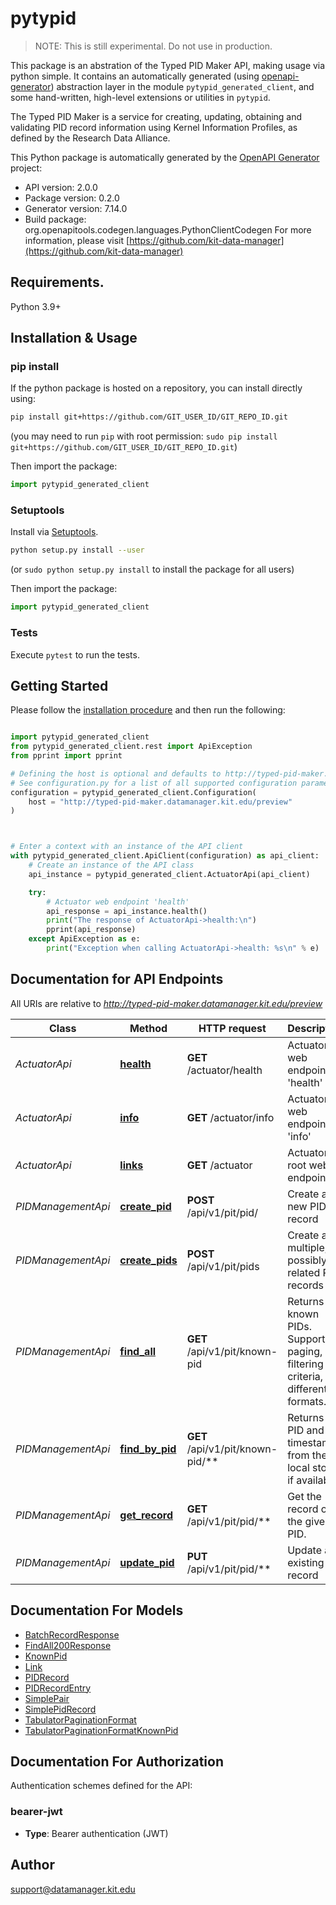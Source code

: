 # pytypid

> NOTE: This is still experimental. Do not use in production.

This package is an abstration of the Typed PID Maker API, making usage via python simple. It contains an automatically generated (using [openapi-generator](https://openapi-generator.tech/)) abstraction layer in the module `pytypid_generated_client`, and some hand-written, high-level extensions or utilities in `pytypid`.

The Typed PID Maker is a service for creating, updating, obtaining and validating PID record information using Kernel Information Profiles, as defined by the Research Data Alliance.

This Python package is automatically generated by the [OpenAPI Generator](https://openapi-generator.tech) project:

- API version: 2.0.0
- Package version: 0.2.0
- Generator version: 7.14.0
- Build package: org.openapitools.codegen.languages.PythonClientCodegen
For more information, please visit [https://github.com/kit-data-manager](https://github.com/kit-data-manager)

## Requirements.

Python 3.9+

## Installation & Usage
### pip install

If the python package is hosted on a repository, you can install directly using:

```sh
pip install git+https://github.com/GIT_USER_ID/GIT_REPO_ID.git
```
(you may need to run `pip` with root permission: `sudo pip install git+https://github.com/GIT_USER_ID/GIT_REPO_ID.git`)

Then import the package:
```python
import pytypid_generated_client
```

### Setuptools

Install via [Setuptools](http://pypi.python.org/pypi/setuptools).

```sh
python setup.py install --user
```
(or `sudo python setup.py install` to install the package for all users)

Then import the package:
```python
import pytypid_generated_client
```

### Tests

Execute `pytest` to run the tests.

## Getting Started

Please follow the [installation procedure](#installation--usage) and then run the following:

```python

import pytypid_generated_client
from pytypid_generated_client.rest import ApiException
from pprint import pprint

# Defining the host is optional and defaults to http://typed-pid-maker.datamanager.kit.edu/preview
# See configuration.py for a list of all supported configuration parameters.
configuration = pytypid_generated_client.Configuration(
    host = "http://typed-pid-maker.datamanager.kit.edu/preview"
)



# Enter a context with an instance of the API client
with pytypid_generated_client.ApiClient(configuration) as api_client:
    # Create an instance of the API class
    api_instance = pytypid_generated_client.ActuatorApi(api_client)

    try:
        # Actuator web endpoint 'health'
        api_response = api_instance.health()
        print("The response of ActuatorApi->health:\n")
        pprint(api_response)
    except ApiException as e:
        print("Exception when calling ActuatorApi->health: %s\n" % e)

```

## Documentation for API Endpoints

All URIs are relative to *http://typed-pid-maker.datamanager.kit.edu/preview*

Class | Method | HTTP request | Description
------------ | ------------- | ------------- | -------------
*ActuatorApi* | [**health**](docs/ActuatorApi.md#health) | **GET** /actuator/health | Actuator web endpoint &#39;health&#39;
*ActuatorApi* | [**info**](docs/ActuatorApi.md#info) | **GET** /actuator/info | Actuator web endpoint &#39;info&#39;
*ActuatorApi* | [**links**](docs/ActuatorApi.md#links) | **GET** /actuator | Actuator root web endpoint
*PIDManagementApi* | [**create_pid**](docs/PIDManagementApi.md#create_pid) | **POST** /api/v1/pit/pid/ | Create a new PID record
*PIDManagementApi* | [**create_pids**](docs/PIDManagementApi.md#create_pids) | **POST** /api/v1/pit/pids | Create a multiple, possibly related PID records
*PIDManagementApi* | [**find_all**](docs/PIDManagementApi.md#find_all) | **GET** /api/v1/pit/known-pid | Returns all known PIDs. Supports paging, filtering criteria, and different formats.
*PIDManagementApi* | [**find_by_pid**](docs/PIDManagementApi.md#find_by_pid) | **GET** /api/v1/pit/known-pid/** | Returns a PID and its timestamps from the local store, if available.
*PIDManagementApi* | [**get_record**](docs/PIDManagementApi.md#get_record) | **GET** /api/v1/pit/pid/** | Get the record of the given PID.
*PIDManagementApi* | [**update_pid**](docs/PIDManagementApi.md#update_pid) | **PUT** /api/v1/pit/pid/** | Update an existing PID record


## Documentation For Models

 - [BatchRecordResponse](docs/BatchRecordResponse.md)
 - [FindAll200Response](docs/FindAll200Response.md)
 - [KnownPid](docs/KnownPid.md)
 - [Link](docs/Link.md)
 - [PIDRecord](docs/PIDRecord.md)
 - [PIDRecordEntry](docs/PIDRecordEntry.md)
 - [SimplePair](docs/SimplePair.md)
 - [SimplePidRecord](docs/SimplePidRecord.md)
 - [TabulatorPaginationFormat](docs/TabulatorPaginationFormat.md)
 - [TabulatorPaginationFormatKnownPid](docs/TabulatorPaginationFormatKnownPid.md)


<a id="documentation-for-authorization"></a>
## Documentation For Authorization


Authentication schemes defined for the API:
<a id="bearer-jwt"></a>
### bearer-jwt

- **Type**: Bearer authentication (JWT)


## Author

support@datamanager.kit.edu


